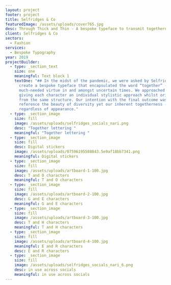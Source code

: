 ```yaml
---
layout: project
footer: project
title: Selfridges & Co
featuredImage: /assets/uploads/cover765.jpg
desc: Through Thick and Thin - A bespoke typeface to transmit togetherness
client: Selfridges & Co
sectors:
  - Fashion
services:
  - Bespoke Typography
year: 2019
projectBuilder:
  - type: _section_text
    size: one
    meaningful: Text block 1
    textOne: "## In the midst of the pandemic, we were asked by Selfridges & Co to
      create a bespoke typeface that encapsulated the word “together” - a
      much-needed virtue in and amongst uncertain times. We approached this by
      giving each character an individual stylistic approach whilst originating
      from the same structure. Our intention with the final outcome was to
      reference the beauty of diversity yet our inherent togetherness -
      regardless of appearance."
  - type: _section_image
    size: fill
    image: /assets/uploads/selfridges_socials_nari.png
    desc: "Together lettering "
    meaningful: "Together lettering "
  - type: _section_image
    size: fill
    desc: Digital stickers
    image: /assets/uploads/07596195588843.5e9af18bb7341.png
    meaningful: Digital stickers
  - type: _section_image
    size: fill
    image: /assets/uploads/artboard-1-100.jpg
    desc: T and O characters
    meaningful: T and O characters
  - type: _section_image
    size: fill
    image: /assets/uploads/artboard-2-100.jpg
    desc: G and E characters
    meaningful: G and E characters
  - type: _section_image
    size: fill
    image: /assets/uploads/artboard-3-100.jpg
    desc: T and H characters
    meaningful: T and H characters
  - type: _section_image
    size: fill
    image: /assets/uploads/artboard-4-100.jpg
    meaningful: E and R characters
    desc: E and R characters
  - type: _section_image
    size: fill
    image: /assets/uploads/selfridges_socials_nari_6.png
    desc: in use across socials
    meaningful: in use across socials
---
```

